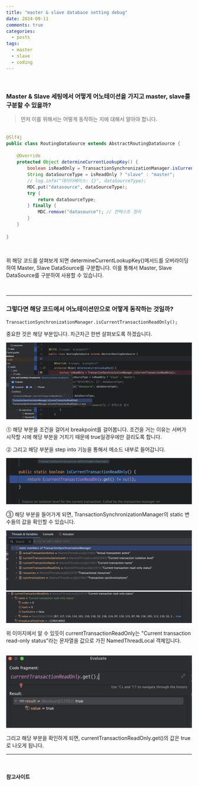 ```yaml
---
title: "master & slave database setting debug"
date: 2024-09-11
comments: true
categories:
  - posts
tags:
  - master
  - slave
  - coding
---
```


<br>

### Master & Slave 세팅에서 어떻게 어노테이션을 가지고 master, slave를 구분할 수 있을까?
> 먼저 이를 위해서는 어떻게 동작하는 지에 대해서 알아야 합니다.

```java

@Slf4j
public class RoutingDataSource extends AbstractRoutingDataSource {

	@Override
	protected Object determineCurrentLookupKey() {
		boolean isReadOnly = TransactionSynchronizationManager.isCurrentTransactionReadOnly();
		String dataSourceType = isReadOnly ? "slave" : "master";
		// log.info("데이터베이스: {}", dataSourceType);
		MDC.put("datasource", dataSourceType);
		try {
			return dataSourceType;
		} finally {
			MDC.remove("datasource"); // 컨텍스트 정리
		}
	}

}

```
<br>

위 해당 코드를 살펴보게 되면 determineCurrentLookupKey()메서드를 오버라이딩하여 Master, Slave DataSource를 구분합니다. 이를 통해서 Master, Slave DataSource를 구분하여 사용할 수 있습니다.

<br>

---

### 그렇다면 해당 코드에서 어노테이션만으로 어떻게 동작하는 것일까?

```
TransactionSynchronizationManager.isCurrentTransactionReadOnly();
```

중요한 것은 해당 부분입니다. 차근차근 한번 살펴보도록 하겠습니다.

<img src="/assets/master-slave/디버깅1.png" alt="debug1" itemprop="image">

⓵ 해당 부분을 조건을 걸어서 breakpoint를 걸어봅니다. 조건을 거는 이유는 서버가 시작할 시에 해당 부분을 거치기 때문에 true일경우에만 걸리도록 합니다.

⓶ 그리고 해당 부분을 step into 기능을 통해서 메소드 내부로 들어갑니다.

<img src="/assets/master-slave/디버깅2.png" alt="debug2" itemprop="image">

③ 해당 부분을 들어가게 되면, TransactionSynchronizationManager의 static 변수들의 값을 확인할 수 있습니다.

<img src="/assets/master-slave/디버깅3.png" alt="debug3" itemprop="image">

<img src="/assets/master-slave/디버깅4.png" alt="debug4" itemprop="image">

위 이미지에서 알 수 있듯이 currentTransactionReadOnly는 "Current transaction read-only status"라는 문자열을 값으로 가진 NamedThreadLocal 객체입니다.

<br>
<img src="/assets/master-slave/디버깅5.png" alt="debug5" itemprop="image">

그리고 해당 부분을 확인하게 되면, currentTransactionReadOnly.get()의 값은 true로 나오게 됩니다.




----

<br>

#### 참고사이트

